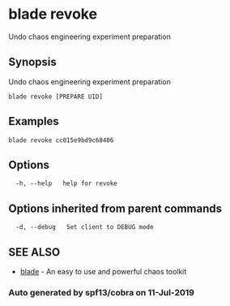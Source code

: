 # blade revoke

Undo chaos engineering experiment preparation

## Synopsis

Undo chaos engineering experiment preparation

```text
blade revoke [PREPARE UID]
```

## Examples

```text
blade revoke cc015e9bd9c68406
```

## Options

```text
  -h, --help   help for revoke
```

## Options inherited from parent commands

```text
  -d, --debug   Set client to DEBUG mode
```

## SEE ALSO

* [blade](blade.md)     - An easy to use and powerful chaos toolkit

### Auto generated by spf13/cobra on 11-Jul-2019


